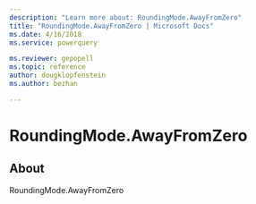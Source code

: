 ```yaml
---
description: "Learn more about: RoundingMode.AwayFromZero"
title: "RoundingMode.AwayFromZero | Microsoft Docs"
ms.date: 4/16/2018
ms.service: powerquery

ms.reviewer: gepopell
ms.topic: reference
author: dougklopfenstein
ms.author: bezhan

---
```

# RoundingMode.AwayFromZero
## About
RoundingMode.AwayFromZero

